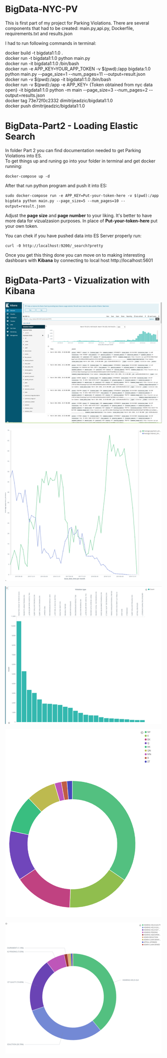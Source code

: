 # BigData-NYC-PV

This is first part of my project for Parking Violations.
There are several components that had to be created:
main.py,api.py, Dockerfile, requirements.txt and results.json


I had to run following commands in terminal:

docker build -t bigdata1:1.0 . <br/>
docker run -t bigdata1:1.0 python main.py <br/>
docker run -it bigdata1:1.0 /bin/bash <br/>
docker run -e APP_KEY=YOUR_APP_TOKEN -v $(pwd):/app bigdata:1.0 python main.py --page_size=1 --num_pages=11 --output=result.json <br/>
docker run -v $(pwd):/app -it bigdata1:1.0 /bin/bash <br/>
docker run -v $(pwd):/app -e APP_KEY= {Token obtained from nyc data open} -it bigdata1:1.0 python -m main --page_size=3 --num_pages=2 --output=results.json <br/>
docker tag 73e72f0c2332 dimitrijeadzic/bigdata1:1.0 <br/>
docker push dimitrijeadzic/bigdata1:1.0  <br/>


# BigData-Part2 - Loading Elastic Search

In folder Part 2 you can find documentation needed to get Parking Violations into ES.<br/>
To get things up and runing go into your folder in terminal and get docker running:<br/>

`docker-compose up -d`

After that run python program and push it into ES:<br/>

`sudo docker-compose run -e APP_KEY=Put-your-token-here -v $(pwd):/app bigdata python main.py --page_size=5 --num_pages=10 --output=result.json`

Adjust the **page size** and **page number** to your liking. It's better to have more data for vizualzasion purposes.
In place of **Put-your-token-here** put your own token.

You can chek if you have pushed data into ES Server properly run:


`curl -0 http://localhost:9200/_search?pretty`

Once you get this thing done you can move on to making interesting dashboars with **Kibana** by connecting to local host http://localhost:5601


# BigData-Part3 - Vizualization with Kibana



![](https://github.com/Adzic/BigData-NYC-PV/blob/master/BigData-Part3/Discover%20home.png)


![](https://github.com/Adzic/BigData-NYC-PV/blob/master/BigData-Part3/Line%20Chart.png)


![](https://github.com/Adzic/BigData-NYC-PV/blob/master/BigData-Part3/Screen%20Shot%202020-03-17%20at%2010.14.26%20PM.png)


![](https://github.com/Adzic/BigData-NYC-PV/blob/master/BigData-Part3/Screen%20Shot%202020-03-18%20at%202.15.39%20PM.png)


![](https://github.com/Adzic/BigData-NYC-PV/blob/master/BigData-Part3/Screen%20Shot%202020-03-18%20at%202.53.37%20PM.png)



